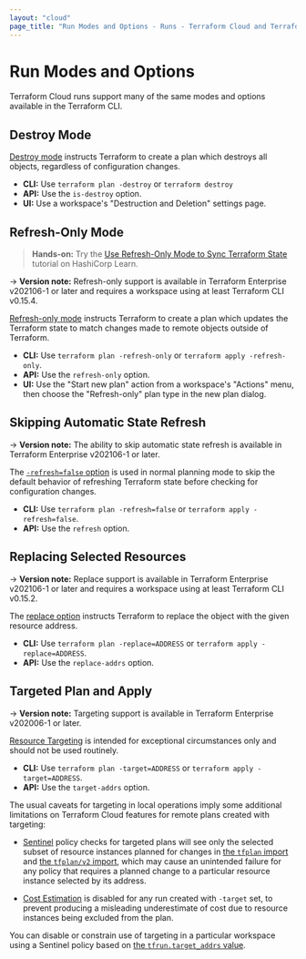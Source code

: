 ```yaml
---
layout: "cloud"
page_title: "Run Modes and Options - Runs - Terraform Cloud and Terraform Enterprise"
---
```


# Run Modes and Options

Terraform Cloud runs support many of the same modes and options available in the Terraform CLI.

## Destroy Mode

[Destroy mode](/docs/cli/commands/plan.html#planning-modes) instructs Terraform to create a plan which destroys all objects, regardless of configuration changes.

- **CLI:** Use `terraform plan -destroy` or `terraform destroy`
- **API:** Use the `is-destroy` option.
- **UI:** Use a workspace's "Destruction and Deletion" settings page.

## Refresh-Only Mode

> **Hands-on:** Try the [Use Refresh-Only Mode to Sync Terraform State](https://learn.hashicorp.com/tutorials/terraform/refresh) tutorial on HashiCorp Learn.

-> **Version note:** Refresh-only support is available in Terraform Enterprise v202106-1 or later and requires a workspace using at least Terraform CLI v0.15.4.

[Refresh-only mode](/docs/cli/commands/plan.html#planning-modes) instructs Terraform to create a plan which updates the Terraform state to match changes made to remote objects outside of Terraform.

- **CLI:** Use `terraform plan -refresh-only` or `terraform apply -refresh-only`.
- **API:** Use the `refresh-only` option.
- **UI:** Use the "Start new plan" action from a workspace's "Actions" menu, then choose the "Refresh-only" plan type in the new plan dialog.

## Skipping Automatic State Refresh

-> **Version note:** The ability to skip automatic state refresh is available in Terraform Enterprise v202106-1 or later.

The [`-refresh=false` option](/docs/cli/commands/plan.html#refresh-false) is used in normal planning mode to skip the default behavior of refreshing Terraform state before checking for configuration changes.

- **CLI:** Use `terraform plan -refresh=false` or `terraform apply -refresh=false`.
- **API:** Use the `refresh` option.

## Replacing Selected Resources

-> **Version note:** Replace support is available in Terraform Enterprise v202106-1 or later and requires a workspace using at least Terraform CLI v0.15.2.

The [replace option](/docs/cli/commands/plan.html#replace-address) instructs Terraform to replace the object with the given resource address.

- **CLI:** Use `terraform plan -replace=ADDRESS` or `terraform apply -replace=ADDRESS`.
- **API:** Use the `replace-addrs` option.

## Targeted Plan and Apply

-> **Version note:** Targeting support is available in Terraform Enterprise v202006-1 or later.

[Resource Targeting](/docs/cli/commands/plan.html#resource-targeting) is intended for exceptional circumstances only and should not be used routinely.

- **CLI:** Use `terraform plan -target=ADDRESS` or `terraform apply -target=ADDRESS`.
- **API:** Use the `target-addrs` option.

The usual caveats for targeting in local operations imply some additional limitations on Terraform Cloud features for remote plans created with targeting:

* [Sentinel](../sentinel/) policy checks for targeted plans will see only the selected subset of resource instances planned for changes in [the `tfplan` import](../sentinel/import/tfplan.html) and [the `tfplan/v2` import](../sentinel/import/tfplan-v2.html), which may cause an unintended failure for any policy that requires a planned change to a particular resource instance selected by its address.

* [Cost Estimation](../cost-estimation/) is disabled for any run created with `-target` set, to prevent producing a misleading underestimate of cost due to resource instances being excluded from the plan.

You can disable or constrain use of targeting in a particular workspace using a Sentinel policy based on [the `tfrun.target_addrs` value](../sentinel/import/tfrun.html#value-target_addrs).
